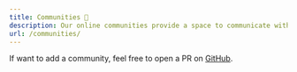 ```yaml
---
title: Communities 👥️
description: Our online communities provide a space to communicate with each other, post about job offers, ask for career advice, share events, music and even recipes!
url: /communities/
---
```


If want to add a community, feel free to open a PR on [GitHub](https://github.com/techqueria/website).
